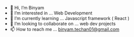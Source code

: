 - 👋 Hi, I’m Binyam
- 👀 I’m interested in ... Web Development
- 🌱 I’m currently learning ... Javascript framework ( React )
- 💞️ I’m looking to collaborate on ... web dev projects
- 📫 How to reach me ... binyam.techan01@gmail.com

<!---
binoyam/binoyam is a ✨ special ✨ repository because its `README.md` (this file) appears on your GitHub profile.
You can click the Preview link to take a look at your changes.
--->
